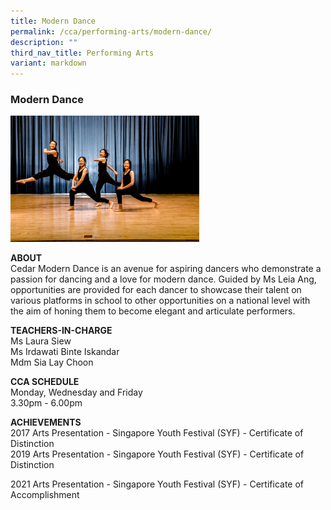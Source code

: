 ```yaml
---
title: Modern Dance
permalink: /cca/performing-arts/modern-dance/
description: ""
third_nav_title: Performing Arts
variant: markdown
---
```

### Modern Dance

<img src="/images/pa3.png" style="width:60%">

**ABOUT**  
Cedar Modern Dance is an avenue for aspiring dancers who demonstrate a passion for dancing and a love for modern dance. Guided by Ms Leia Ang, opportunities are provided for each dancer to showcase their talent on various platforms in school to other opportunities on a national level with the aim of honing them to become elegant and articulate performers.  
  
**TEACHERS-IN-CHARGE**  
Ms Laura Siew<br>
Ms Irdawati Binte Iskandar<br>
Mdm Sia Lay Choon
  
**CCA SCHEDULE**  
Monday, Wednesday and Friday  
3.30pm - 6.00pm  
  
**ACHIEVEMENTS**<br>
2017 Arts Presentation - Singapore Youth Festival (SYF) - Certificate of Distinction<br>
2019 Arts Presentation - Singapore Youth Festival (SYF) - Certificate of Distinction

  

2021 Arts Presentation - Singapore Youth Festival (SYF) - Certificate of Accomplishment